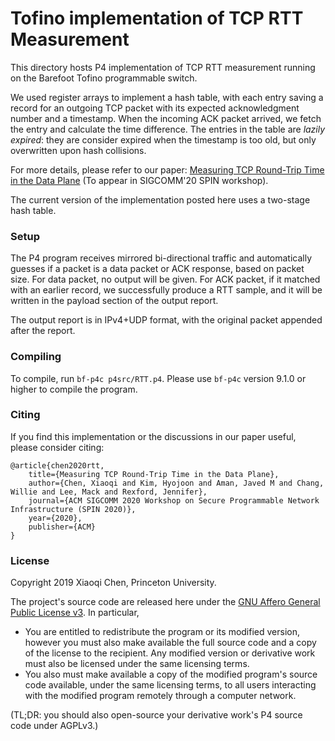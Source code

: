 
# Tofino implementation of TCP RTT Measurement

This directory hosts P4 implementation of TCP RTT measurement running on the Barefoot Tofino programmable switch. 

We used register arrays to implement a hash table, with each entry saving a record for an outgoing TCP packet with its expected acknowledgment number and a timestamp. When the incoming ACK packet arrived, we fetch the entry and calculate the time difference. The entries in the table are *lazily expired*: they are consider expired when the timestamp is too old, but only overwritten upon hash collisions.

For more details, please refer to our paper: [Measuring TCP Round-Trip Time in the Data Plane](#) (To appear in SIGCOMM'20 SPIN workshop).

The current version of the implementation posted here uses a two-stage hash table.

### Setup

The P4 program receives mirrored bi-directional traffic and automatically guesses if a packet is a data packet or ACK response, based on packet size. For data packet, no output will be given. For ACK packet, if it matched with an earlier record, we successfully produce a RTT sample, and it will be written in the payload section of the output report.

The output report is in IPv4+UDP format, with the original packet appended after the report.

### Compiling

To compile, run `bf-p4c p4src/RTT.p4`.
Please use `bf-p4c` version 9.1.0 or higher to compile the program. 

### Citing
If you find this implementation or the discussions in our paper useful, please consider citing:

    @article{chen2020rtt,
        title={Measuring TCP Round-Trip Time in the Data Plane},
        author={Chen, Xiaoqi and Kim, Hyojoon and Aman, Javed M and Chang, Willie and Lee, Mack and Rexford, Jennifer},
        journal={ACM SIGCOMM 2020 Workshop on Secure Programmable Network Infrastructure (SPIN 2020)},
        year={2020},
        publisher={ACM}
    }

### License

Copyright 2019 Xiaoqi Chen, Princeton University.

The project's source code are released here under the [GNU Affero General Public License v3](https://www.gnu.org/licenses/agpl-3.0.html). In particular,
- You are entitled to redistribute the program or its modified version, however you must also make available the full source code and a copy of the license to the recipient. Any modified version or derivative work must also be licensed under the same licensing terms.
- You also must make available a copy of the modified program's source code available, under the same licensing terms, to all users interacting with the modified program remotely through a computer network.

(TL;DR: you should also open-source your derivative work's P4 source code under AGPLv3.)


